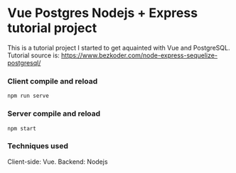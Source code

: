 # Vue Postgres Nodejs + Express tutorial project

 This is a tutorial project I started to get aquainted with Vue and PostgreSQL.
 Tutorial source is: https://www.bezkoder.com/node-express-sequelize-postgresql/

### Client compile and reload
```
npm run serve
```

### Server compile and reload
```
npm start
```

### Techniques used
Client-side: Vue. Backend: Nodejs
